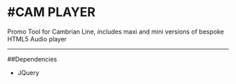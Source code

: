 #CAM PLAYER
================
Promo Tool for Cambrian Line, includes maxi and mini versions of bespoke HTML5 Audio player
____

##Dependencies
- JQuery